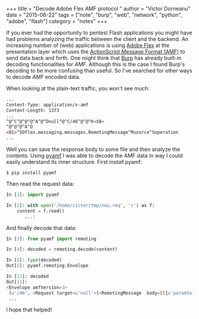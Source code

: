 +++
title = "Decode Adobe Flex AMF protocol "
author = "Victor Dorneanu"
date = "2015-06-22"
tags = ["note", "burp", "web", "network", "python", "adobe", "flash"]
category = "notes"
+++

If you ever had the opportunity to pentest Flash applications you might have had problems analyzing the traffic between the client 
and the backend. An increasing number of (web) applications is using [Adobe Flex](http://www.adobe.com/products/flex.html) at the 
presentation layer which uses the [ActionScript Message Format (AMF)](https://en.wikipedia.org/wiki/Action_Message_Format) to send 
data back and forth. One might think that [Burp](http://portswigger.net/burp/) has already built-in decoding functionalities
for *AMF*. Although this is the case I found Burp's decoding to be more confusing than useful. So I've searched for other 
ways to decode *AMF* encoded data.

When looking at the plain-text traffic, you won't see much:

```html
...
Content-Type: application/x-amf
Content-Length: 1373
...
^@^C^@^@^@^A^@^Dnull^@^C/46^@^@^K<C6>
^@^@^@^A^Q
<81>^SOflex.messaging.messages.RemotingMessage^Msource^Soperation       body^QclientId^SmessageId^Oheaders^UtimeToLive^Stimestamp^Wdestination^A^F^]generateReport      ^K^A    ^M^A
...
```

Well you can save the response body to some file and then analyze the contents. Using [pyamf](https://github.com/hydralabs/pyamf) 
I was able to decode the AMF data in way I could easily understand its inner structure. First *install* pyamf:

    $ pip install pyamf

Then read the request data:

```python
In [1]: import pyamf

In [2]: with open('/home/victor/tmp/neu.req', 'r') as f:
    content = f.read()
       ...: 
```

And finally decode that data:

```python
In [3]: from pyamf import remoting

In [4]: decoded = remoting.decode(content)

In [5]: type(decoded)
Out[5]: pyamf.remoting.Envelope

In [11]: decoded
Out[11]: 
<Envelope amfVersion=3>
 (u'/46', <Request target=u'null'>[<RemotingMessage  body=[[{u'paramValue': u'1A2B4C7E-93B0-4502-878A-9BE40D2A25C4', u'identifier': u'ExternalListGUID', u'type': u'SINGLE_SELECT_DEFAULT', u'name': u'Options'}, {u'paramValue': 5, u'identifier': u'projectversionid', u'type': u'SINGLE_PROJECT', u'name': u'Project Version'}, {u'paramValue': True, u'identifier': u'SecurityIssueDetails', u'type': u'BOOLEAN', u'name': u'Detailed Report'}
 ...
```

I hope that helped!
